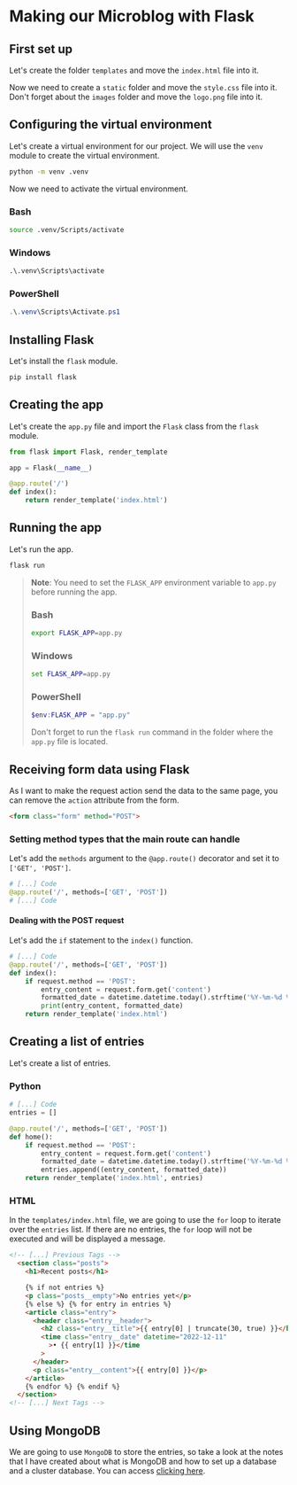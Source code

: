 # **Making our Microblog with Flask**

## **First set up**

Let's create the folder `templates` and move the `index.html` file into it.

Now we need to create a `static` folder and move the `style.css` file into it. Don't forget about the `images` folder and move the `logo.png` file into it.

## **Configuring the virtual environment**

Let's create a virtual environment for our project. We will use the `venv` module to create the virtual environment.

```bash
python -m venv .venv
```

Now we need to activate the virtual environment.

### **Bash**

```bash
source .venv/Scripts/activate
```

### **Windows**

```cmd
.\.venv\Scripts\activate
```

### **PowerShell**

```powershell
.\.venv\Scripts\Activate.ps1
```

## **Installing Flask**

Let's install the `flask` module.

```bash
pip install flask
```

## **Creating the app**

Let's create the `app.py` file and import the `Flask` class from the `flask` module.

```python
from flask import Flask, render_template

app = Flask(__name__)

@app.route('/')
def index():
    return render_template('index.html')
```

## **Running the app**

Let's run the app.

```bash
flask run
```

> **Note**: You need to set the `FLASK_APP` environment variable to `app.py` before running the app.
>
> ### **Bash**
>
> ```bash
> export FLASK_APP=app.py
> ```
>
> ### **Windows**
>
> ```cmd
> set FLASK_APP=app.py
> ```
>
> ### **PowerShell**
>
> ```powershell
> $env:FLASK_APP = "app.py"
> ```
>
> Don't forget to run the `flask run` command in the folder where the `app.py` file is located.

## **Receiving form data using Flask**

As I want to make the request action send the data to the same page, you can remove the `action` attribute from the form.

```html
<form class="form" method="POST">
```

### **Setting method types that the main route can handle**

Let's add the `methods` argument to the `@app.route()` decorator and set it to `['GET', 'POST']`.

```python
# [...] Code
@app.route('/', methods=['GET', 'POST'])
# [...] Code
```

#### **Dealing with the POST request**

Let's add the `if` statement to the `index()` function.

```python
# [...] Code
@app.route('/', methods=['GET', 'POST'])
def index():
    if request.method == 'POST':
        entry_content = request.form.get('content')
        formatted_date = datetime.datetime.today().strftime('%Y-%m-%d %H:%M:%S')
        print(entry_content, formatted_date)
    return render_template('index.html')
```

## **Creating a list of entries**

Let's create a list of entries.

### **Python**

```python
# [...] Code
entries = []

@app.route('/', methods=['GET', 'POST'])
def home():
    if request.method == 'POST':
        entry_content = request.form.get('content')
        formatted_date = datetime.datetime.today().strftime('%Y-%m-%d %H:%M:%S')
        entries.append((entry_content, formatted_date))
    return render_template('index.html', entries)
```

### **HTML**

In the `templates/index.html` file, we are going to use the `for` loop to iterate over the `entries` list. If there are no entries, the `for` loop will not be executed and will be displayed a message.

```html
<!-- [...] Previous Tags -->
  <section class="posts">
    <h1>Recent posts</h1>

    {% if not entries %}
    <p class="posts__empty">No entries yet</p>
    {% else %} {% for entry in entries %}
    <article class="entry">
      <header class="entry__header">
        <h2 class="entry__title">{{ entry[0] | truncate(30, true) }}</h2>
        <time class="entry__date" datetime="2022-12-11"
          >• {{ entry[1] }}</time
        >
      </header>
      <p class="entry__content">{{ entry[0] }}</p>
    </article>
    {% endfor %} {% endif %}
  </section>
<!-- [...] Next Tags -->
```

## **Using MongoDB**

We are going to use `MongoDB` to store the entries, so take a look at the notes that I have created about what is MongoDB and how to set up a database and a cluster database. You can access [clicking here](MONGODB.md).
